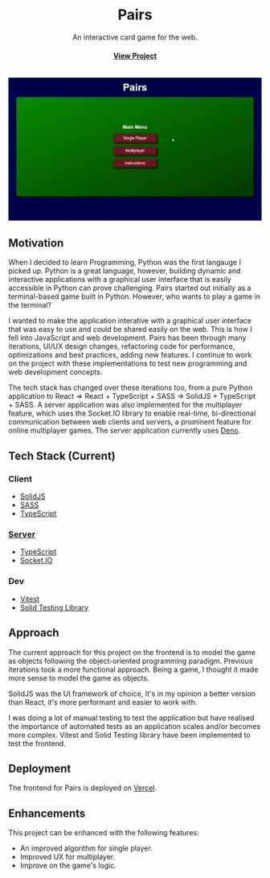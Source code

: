 <div align="center">

  <h1>Pairs</h1>
  
  <p>
    An interactive card game for the web.
  </p>

<h4>
    <a href="https://pairs-card-game.vercel.app">View Project</a>
</div>

<br />

<img src="./pairs-demo.gif" alt="pairs demo" />

<!-- About the Project -->

## Motivation

When I decided to learn Programming, Python was the first langauge I picked up. Python is a great language, however, building dynamic and interactive applications with a graphical user interface that is easily accessible in Python can prove challenging. Pairs started out initially as a terminal-based game built in Python. However, who wants to play a game in the terminal?

I wanted to make the application interative with a graphical user interface that was easy to use and could be shared easily on the web. This is how I fell into JavaScript and web development. Pairs has been through many iterations, UI/UX design changes, refactoring code for performance, optimizations and best practices, adding new features. I continue to work on the project with these implementations to test new programming and web development concepts.

The tech stack has changed over these iterations too, from a pure Python application to React => React + TypeScript + SASS => SolidJS + TypeScript + SASS. A server application was also implemented for the multiplayer feature, which uses the Socket.IO library to enable real-time, bi-directional communication between web clients and servers, a prominent feature for online multiplayer games. The server application currently uses [Deno](https://deno.com/).

<!-- TechStack -->

## Tech Stack (Current)

### Client

- [SolidJS](https://www.solidjs.com)
- [SASS](https://sass-lang.com)
- [TypeScript](https://www.typescriptlang.org)

### [Server](https://github.com/Excelsior2021/pairs-server)

- [TypeScript](https://www.typescriptlang.org)
- [Socket.IO](https://socket.io)

### Dev

- [Vitest](https://vitest.dev)
- [Solid Testing Library](https://github.com/solidjs/solid-testing-library)

## Approach

The current approach for this project on the frontend is to model the game as objects following the object-oriented programming paradigm. Previous iterations took a more functional approach. Being a game, I thought it made more sense to model the game as objects.

SolidJS was the UI framework of choice, It's in my opinion a better version than React, it's more performant and easier to work with.

I was doing a lot of manual testing to test the application but have realised the importance of automated tests as an application scales and/or becomes more complex. Vitest and Solid Testing library have been implemented to test the frontend.

## Deployment

The frontend for Pairs is deployed on [Vercel](https://vercel.com).

## Enhancements

This project can be enhanced with the following features:

- An improved algorithm for single player.
- Improved UX for multiplayer.
- Improve on the game's logic.
